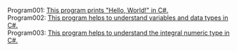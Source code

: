 Program001: [This program prints "Hello, World!" in C#.](../Program001/Program001/Program.cs)<br>
Program002: [This program helps to understand variables and data types in C#.](../Program002/Program002/Program.cs)<br>
Program003: [This program helps to understand the integral numeric type in C#.](../Program003/Program003/Program.cs)<br>